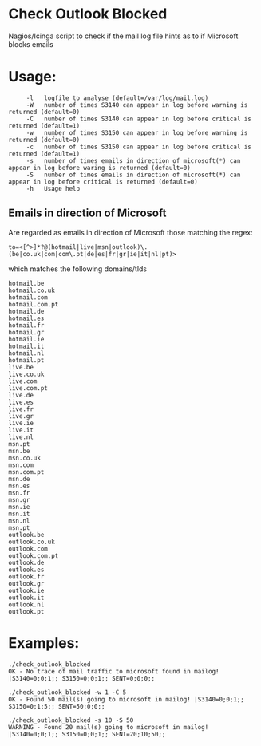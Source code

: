 # Check Outlook Blocked
Nagios/Icinga script to check if the mail log file hints as to if Microsoft blocks emails

# Usage:
```
	 -l   logfile to analyse (default=/var/log/mail.log)
	 -W   number of times S3140 can appear in log before warning is returned (default=0)
	 -C   number of times S3140 can appear in log before critical is returned (default=1)
	 -w   number of times S3150 can appear in log before warning is returned (default=0)
	 -c   number of times S3150 can appear in log before critical is returned (default=1)
	 -s   number of times emails in direction of microsoft(*) can appear in log before waring is returned (default=0)
	 -S   number of times emails in direction of microsoft(*) can appear in log before critical is returned (default=0)
	 -h   Usage help
```

## Emails in direction of Microsoft

Are regarded as emails in direction of Microsoft those matching the regex:

`to=<[^>]*?@(hotmail|live|msn|outlook)\.(be|co.uk|com|com\.pt|de|es|fr|gr|ie|it|nl|pt)>`

which matches the following domains/tlds
```
hotmail.be
hotmail.co.uk
hotmail.com
hotmail.com.pt
hotmail.de
hotmail.es
hotmail.fr
hotmail.gr
hotmail.ie
hotmail.it
hotmail.nl
hotmail.pt
live.be
live.co.uk
live.com
live.com.pt
live.de
live.es
live.fr
live.gr
live.ie
live.it
live.nl
msn.pt
msn.be
msn.co.uk
msn.com
msn.com.pt
msn.de
msn.es
msn.fr
msn.gr
msn.ie
msn.it
msn.nl
msn.pt
outlook.be
outlook.co.uk
outlook.com
outlook.com.pt
outlook.de
outlook.es
outlook.fr
outlook.gr
outlook.ie
outlook.it
outlook.nl
outlook.pt
```

# Examples:

```
./check_outlook_blocked
OK - No trace of mail traffic to microsoft found in mailog! |S3140=0;0;1;; S3150=0;0;1;; SENT=0;0;0;;
```

```
./check_outlook_blocked -w 1 -C 5
OK - Found 50 mail(s) going to microsoft in mailog! |S3140=0;0;1;; S3150=0;1;5;; SENT=50;0;0;;
```

```
./check_outlook_blocked -s 10 -S 50
WARNING - Found 20 mail(s) going to microsoft in mailog! |S3140=0;0;1;; S3150=0;0;1;; SENT=20;10;50;;
```

